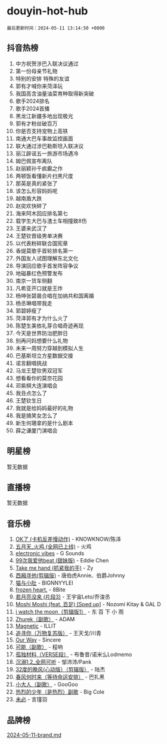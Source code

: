 # douyin-hot-hub

`最后更新时间：2024-05-11 13:14:50 +0800`

## 抖音热榜

1. 中方祝贺涉巴入联决议通过
1. 第一份母亲节礼物
1. 特别的安排 特殊的友谊
1. 郭有才喊你来菏泽玩
1. 我国高含油量油菜育种取得新突破
1. 歌手2024排名
1. 歌手2024首播
1. 黑龙江新疆多地出现极光
1. 郭有才粉丝破百万
1. 你是否支持宠物上高铁
1. 南通大巴车事故监控画面
1. 联大通过涉巴勒斯坦入联决议
1. 丽江辟谣五一旅游市场遇冷
1. 姆巴佩宣布离队
1. 赵丽颖孙千疯癫之作
1. 两顿饭看懂新片扫黑尺度
1. 那英是真的紧张了
1. 该怎么形容妈妈呢
1. 越南盾大跌
1. 赵奕欢快碎了
1. 海来阿木回应排名第七
1. 载学生大巴与渣土车相撞致8伤
1. 王婆来武汉了
1. 王楚钦晋级男单决赛
1. 以代表粉碎联合国宪章
1. 香缇莫歌手首轮排名第一
1. 外国友人试图理解东北文化
1. 导演回应歌手首发阵容争议
1. 地磁暴红色预警发布
1. 南京一货车侧翻
1. 凡希亚开口就是王炸
1. 杨坤张碧晨合唱在加纳共和国离婚
1. 杨丞琳唱带我走
1. 郭碧婷瘦了
1. 菏泽郭有才为什么火了
1. 陈楚生美依礼芽合唱奇迹再现
1. 今天是世界防治肥胖日
1. 别再问妈想要什么礼物
1. 未来一周努力穿越到模拟人生
1. 巴基斯坦立方星数据交接
1. 诺言翻唱挑战
1. 马龙王楚钦男双冠军
1. 想看看你的莫奈花园
1. 邓紫棋大连演唱会
1. 我丑点怎么了
1. 王楚钦生日
1. 我就是给妈妈最好的礼物
1. 我是搞笑女怎么了
1. 新生何珊拿的是什么剧本
1. 薛之谦厦门演唱会

## 明星榜

暂无数据

## 直播榜

暂无数据

## 音乐榜

1. [OK了 (卡机反差慢动作)](https://sf5-hl-cdn-tos.douyinstatic.com/obj/tos-cn-ve-2774/osXWgLGizaDPmw9B0CIggvCFeIAAebk1YMe8jD) - KNOWKNOW/陈泽
1. [五月天_火鸡 (全网已上线)](https://sf5-hl-cdn-tos.douyinstatic.com/obj/tos-cn-ve-2774/oEtOMSQZstjlJ4nfBEgeqN29IbWjkmDBrFtF2C) - 火鸡
1. [electronic vibes](https://sf5-hl-cdn-tos.douyinstatic.com/obj/tos-cn-ve-2774/oMIpXkYtpBe14gZjOFMCLfhBv1zjK1O3Ztar9Q) - G Sounds
1. [99次我爱他beat (甜妹版)](https://sf6-cdn-tos.douyinstatic.com/obj/tos-cn-ve-2774/ocBPCLaDWFQr2tJdQmEDjGfSYIjegYYPBQZykZ) - Eddie Chen
1. [Take me hand (抓紧我的手)](https://sf3-cdn-tos.douyinstatic.com/obj/tos-cn-ve-2774/os8GB2fDQQmJZTmtomg0gHX5fBACiEgcFgEKYg) - Zy
1. [西厢寻他(剪辑版)](https://sf27-cdn-tos.douyinstatic.com/obj/tos-cn-ve-2774/oUsAVfAQKlRNxEv5qxvIB8o5qmIWUcXbzJKJhw) - 唐伯虎Annie、伯爵Johnny
1. [猫与小肚](https://sf5-hl-cdn-tos.douyinstatic.com/obj/tos-cn-ve-2774/osZeoClMECgK8DYl6VebABgbchEtPYQjZEnRtd) - BIGNNYYLEI
1. [frozen heart.](https://sf3-cdn-tos.douyinstatic.com/obj/tos-cn-ve-2774/oIIWJfyjIACZA9zQMtnJ6hQQhFC4vhCupoRBsO) - 8Bite
1. [若月亮没来 (片段3)](https://sf6-cdn-tos.douyinstatic.com/obj/tos-cn-ve-2774/okfyEUsGW1B1ovJi5JiN9IjvAT2lMwA054GoEB) - 王宇宙Leto/乔浚丞
1. [Moshi Moshi (feat. 百足) [Sped up]](https://sf3-cdn-tos.douyinstatic.com/obj/tos-cn-ve-2774/ocCPFQcXJLeroaIdQLIGAoeeYM3OAUYGDguHXz) - Nozomi Kitay & GAL D
1. [i watch the moon（剪辑版1）](https://sf3-cdn-tos.douyinstatic.com/obj/tos-cn-ve-2774/o0I9mSChzHZANMJIEBfkCQzzg6N5WAcVtqft9P) - 东 百 下 小 雨
1. [Zhurek（副歌）](https://sf3-cdn-tos.douyinstatic.com/obj/tos-cn-ve-2774/ooQm8FBZQDlf0btEYgVpCcSCQfrdJGBEKZYBGS) - ADAM
1. [Magnetic](https://sf5-hl-cdn-tos.douyinstatic.com/obj/tos-cn-ve-2774/oAQCYdBNZfLACGDmVFAsfAtpy32tqErgQ3XgBN) - ILLIT
1. [追寻你（万物复苏版）](https://sf3-cdn-tos.douyinstatic.com/obj/tos-cn-ve-2774/oYeAZJsbjIDit9APmBg8u6uDUQnHmoCf3gbo74) - 王天戈/川青
1. [Our Way](https://sf27-cdn-tos.douyinstatic.com/obj/tos-cn-ve-2774/o8tPEkQgQNCe0DPeFwZzYrbqLlnzBBrYidWkEZ) - Sincere
1. [可能（副歌）](https://sf5-hl-cdn-tos.douyinstatic.com/obj/tos-cn-ve-2774/cde1731888894259b333569393c2fb51) - 程响
1. [孤独材料（VERSE段）](https://sf5-hl-cdn-tos.douyinstatic.com/obj/tos-cn-ve-2774/ocX7glDNHYlwFeYrGQfBZoThtvPWy8tCCEBGKQ) - 布鲁昔/诺米么Lodmemo
1. [沉溺1.2_全网可听](https://sf5-hl-cdn-tos.douyinstatic.com/obj/tos-cn-ve-2774/ok2QoiBqsWAX9McZmWiI9gAB0EzwD4Xj6yfmtH) - 邹沛沛/Pank
1. [32度的晚风(心动版）（剪辑版）](https://sf5-hl-cdn-tos.douyinstatic.com/obj/tos-cn-ve-2774/owNyabsyWdzUulxhoJfK8IBXgp0UMQAHpvGh2B) - 陆杰
1. [春风何时来（等待命运安排）](https://sf5-hl-cdn-tos.douyinstatic.com/obj/tos-cn-ve-2774/oICBNbD3gelMfB4WgiD1KI2jQtXZE2FgHLwtsl) - 巴扎黑
1. [小大人（副歌）](https://sf6-cdn-tos.douyinstatic.com/obj/tos-cn-ve-2774/oIhaDwehWhLFsVIG7QIICLLazDNGJAGg5geeb4) - GooGoo
1. [热烈的少年（是热烈）副歌](https://sf3-cdn-tos.douyinstatic.com/obj/tos-cn-ve-2774/owVNI0CLDAUMtSz6TEYvfFBFL4UDFFhLfgK8fa) - Big Cole
1. [未必](https://sf5-hl-cdn-tos.douyinstatic.com/obj/tos-cn-ve-2774/ogntQMFnKQDZUgTCYuJgfLEtleYZZFxBQqhhFB) - 言瑾羽

## 品牌榜

[2024-05-11-brand.md](2024-05-11-brand.md)
